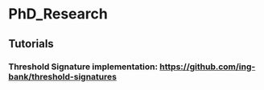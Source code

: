 # PhD_Research

## Tutorials
### Threshold Signature implementation: https://github.com/ing-bank/threshold-signatures
